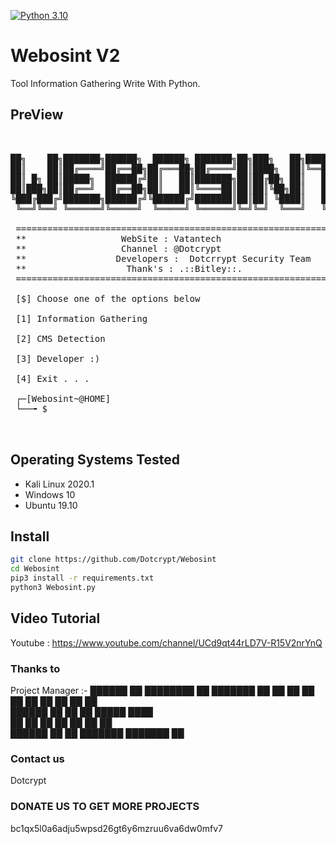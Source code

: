 
[![Python 3.10](https://img.shields.io/badge/Python-3.10-yellow.svg)](http://www.python.org/download/) 


# Webosint V2

Tool Information Gathering Write With Python.


## PreView
<pre>

    
██╗    ██╗███████╗██████╗  ██████╗ ███████╗██╗███╗   ██╗████████╗
██║    ██║██╔════╝██╔══██╗██╔═══██╗██╔════╝██║████╗  ██║╚══██╔══╝
██║ █╗ ██║█████╗  ██████╔╝██║   ██║███████╗██║██╔██╗ ██║   ██║   
██║███╗██║██╔══╝  ██╔══██╗██║   ██║╚════██║██║██║╚██╗██║   ██║   
╚███╔███╔╝███████╗██████╔╝╚██████╔╝███████║██║██║ ╚████║   ██║   
 ╚══╝╚══╝ ╚══════╝╚═════╝  ╚═════╝ ╚══════╝╚═╝╚═╝  ╚═══╝   ╚═╝   
                                                               
 ====================================================================
 **                  WebSite : Vatantech                      **
 **                  Channel : @Dotcrypt                     **
 **                 Developers :  Dotcrrypt Security Team               **
 **                   Thank's : .::Bitley::.                       **
 ====================================================================          
          
 [$] Choose one of the options below 

 [1] Information Gathering

 [2] CMS Detection

 [3] Developer :)

 [4] Exit . . .

 ┌─[Webosint~@HOME]
 └──╼ $ 


</pre>


## Operating Systems Tested
- Kali Linux 2020.1
- Windows 10
- Ubuntu 19.10


## Install
```bash
git clone https://github.com/Dotcrypt/Webosint
cd Webosint
pip3 install -r requirements.txt
python3 Webosint.py 
```

## Video Tutorial
Youtube : https://www.youtube.com/channel/UCd9qt44rLD7V-R15V2nrYnQ


### Thanks to
   Project Manager :- 
██████      ██     ████████     ██          ███████     ██    ██ 
██   ██     ██        ██        ██          ██           ██  ██  
██████      ██        ██        ██          █████         ████   
██   ██     ██        ██        ██          ██             ██    
██████      ██        ██        ███████     ███████        ██    
                                                                 
                                                                 

### Contact us
Dotcrypt

### DONATE US TO GET MORE PROJECTS 
bc1qx5l0a6adju5wpsd26gt6y6mzruu6va6dw0mfv7




